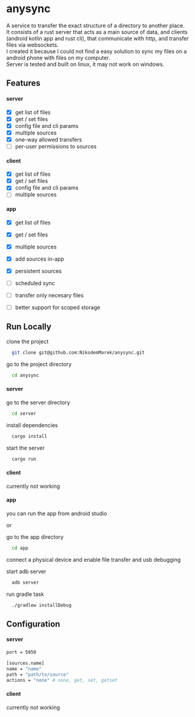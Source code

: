 
# anysync

A service to transfer the exact structure of a directory to another place.  
It consists of a rust server that acts as a main source of data, and clients (android kotlin app and rust cli), that communicate with http, and transfer files via websockets.  
I created it because I could not find a easy solution to sync my files on a android phone with files on my computer.  
Server is tested and built on linux, it may not work on windows.


## Features

#### server

- [x]  get list of files  
- [x]  get / set files  
- [x]  config file and cli params  
- [x]  multiple sources  
- [x]  one-way allowed transfers  
- [ ]  per-user permissions to sources

#### client

- [x]  get list of files  
- [x]  get / set files  
- [x]  config file and cli params  
- [ ]  multiple sources  

#### app

- [x]  get list of files  
- [x]  get / set files  
- [x]  multiple sources  
- [x]  add sources in-app
- [x]  persistent sources
- [ ]  scheduled sync
- [ ]  transfer only necesary files  
- [ ]  better support for scoped storage


## Run Locally

clone the project

```bash
  git clone git@github.com:NikodemMarek/anysync.git
```

go to the project directory

```bash
  cd anysync
```

#### server

go to the server directory

```bash
  cd server
```

install dependencies

```bash
  cargo install
```

start the server

```bash
  cargo run
```

#### client

currently not working

#### app

you can run the app from android studio

or

go to the app directory

```bash
  cd app
```

connect a physical device and enable file transfer and usb debugging

start adb server

```bash
  adb server
```

run gradle task

```bash
  ./gradlew installDebug
```


## Configuration

#### server

```bash
port = 5050

[sources.name]
name = "name"
path = "path/to/source"
actions = "none" # none, get, set, getset
```

#### client

currently not working

